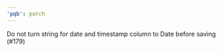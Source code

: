 ```yaml
---
'pqb': patch
---
```


Do not turn string for date and timestamp column to Date before saving (#179)
